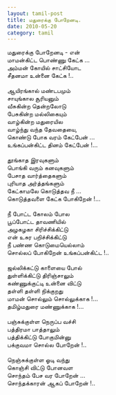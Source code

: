 ```yaml
---
layout: tamil-post
title: மதுரைக்கு போறேனடி.
date: 2010-05-20
category: tamil
---
```


மதுரைக்கு போறேனடி - என்<br />
மாமன்கிட்ட பொண்ணு கேட்க ...<br />
அம்மன் கோயில் சாட்சியோட<br />
சீதனமா உன்னை கேட்க !..<br />
<br />
ஆயிரங்கால் மண்டபமும்<br />
சாயுங்கால சூரியனும்<br />
வீசுகின்ற தென்றலோடு<br />
பேசுகின்ற மல்லிகையும்<br />
வாழ்கின்ற மதுரையில<br />
வாழ்ந்து வந்த தேவதையை,<br />
கொண்டு போக வரம் கேட்பேன் ...<br />
உங்கப்பன்கிட்ட தினம் கேட்பேன் !...<br />
<br />
தூங்காத இரவுகளும்<br />
பொங்கி வரும் கனவுகளும்<br />
பேசாத வார்த்தைகளும்<br />
புரியாத அர்த்தங்களும்<br />
கேட்காமலே கொடுத்தவ நீ ...<br />
கொடுத்தவளை கேட்க போகிறேன் !...<br />
<br />
நீ போட்ட கோலம் போல<br />
பூப்போட்ட தாவணியில்<br />
அழகழகா சிரிச்சிக்கிட்டு<br />
என் உசுர பறிச்சிக்கிட்டு<br />
நீ பண்ண கொடுமையெல்லாம்<br />
சொல்லப் போகிறேன் உங்கப்பன்கிட்ட !..<br />
<br />
ஜல்லிக்கட்டு காளையை போல்<br />
துள்ளிக்கிட்டு திரிஞ்சாலும்<br />
கண்ணுக்குட்டி உன்னை விட்டு<br />
தள்ளி தள்ளி நிக்குறது<br />
மாமன் சொல்லும் சொல்லுக்காக !...<br />
தமிழ்மதுரை மண்ணுக்காக !...<br />
<br />
பஞ்சுக்குள்ள நெருப்ப வச்சி<br />
பத்திரமா பாத்தாலும்<br />
பத்திக்கிட்டு போகுமின்னு<br />
பக்குவமா சொல்ல போறேன் !..<br />
<br />
நெஞ்சுக்குள்ள ஓடி வந்து<br />
கொஞ்சி விட்டு போனவள<br />
சொந்தம் பேச வர போறேன் ...<br />
சொந்தக்காரன் ஆகப் போறேன் !..<br />
<br />